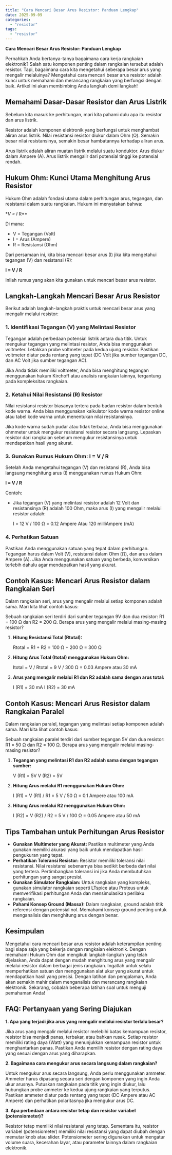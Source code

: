 ```yaml
---
title: "Cara Mencari Besar Arus Resistor: Panduan Lengkap"
date: 2025-09-09
categories: 
  - "resistor"
tags: 
  - "resistor"
---
```


**Cara Mencari Besar Arus Resistor: Panduan Lengkap**

Pernahkah Anda bertanya-tanya bagaimana cara kerja rangkaian elektronik? Salah satu komponen penting dalam rangkaian tersebut adalah resistor. Tapi, bagaimana cara kita mengetahui seberapa besar arus yang mengalir melaluinya? Mengetahui cara mencari besar arus resistor adalah kunci untuk memahami dan merancang rangkaian yang berfungsi dengan baik. Artikel ini akan membimbing Anda langkah demi langkah!

## Memahami Dasar-Dasar Resistor dan Arus Listrik

Sebelum kita masuk ke perhitungan, mari kita pahami dulu apa itu resistor dan arus listrik.

Resistor adalah komponen elektronik yang berfungsi untuk menghambat aliran arus listrik. Nilai resistansi resistor diukur dalam Ohm (Ω). Semakin besar nilai resistansinya, semakin besar hambatannya terhadap aliran arus.

Arus listrik adalah aliran muatan listrik melalui suatu konduktor. Arus diukur dalam Ampere (A). Arus listrik mengalir dari potensial tinggi ke potensial rendah.

## Hukum Ohm: Kunci Utama Menghitung Arus Resistor

Hukum Ohm adalah fondasi utama dalam perhitungan arus, tegangan, dan resistansi dalam suatu rangkaian. Hukum ini menyatakan bahwa:

\*_V = I_ R\*\*

Di mana:

- V = Tegangan (Volt)
- I = Arus (Ampere)
- R = Resistansi (Ohm)

Dari persamaan ini, kita bisa mencari besar arus (I) jika kita mengetahui tegangan (V) dan resistansi (R):

**I = V / R**

Inilah rumus yang akan kita gunakan untuk mencari besar arus resistor.

## Langkah-Langkah Mencari Besar Arus Resistor

Berikut adalah langkah-langkah praktis untuk mencari besar arus yang mengalir melalui resistor:

### 1\. Identifikasi Tegangan (V) yang Melintasi Resistor

Tegangan adalah perbedaan potensial listrik antara dua titik. Untuk mengukur tegangan yang melintasi resistor, Anda bisa menggunakan voltmeter. Letakkan probe voltmeter pada kedua ujung resistor. Pastikan voltmeter diatur pada rentang yang tepat (DC Volt jika sumber tegangan DC, dan AC Volt jika sumber tegangan AC).

Jika Anda tidak memiliki voltmeter, Anda bisa menghitung tegangan menggunakan hukum Kirchoff atau analisis rangkaian lainnya, tergantung pada kompleksitas rangkaian.

### 2\. Ketahui Nilai Resistansi (R) Resistor

Nilai resistansi resistor biasanya tertera pada badan resistor dalam bentuk kode warna. Anda bisa menggunakan kalkulator kode warna resistor online atau tabel kode warna untuk menentukan nilai resistansinya.

Jika kode warna sudah pudar atau tidak terbaca, Anda bisa menggunakan ohmmeter untuk mengukur resistansi resistor secara langsung. Lepaskan resistor dari rangkaian sebelum mengukur resistansinya untuk mendapatkan hasil yang akurat.

### 3\. Gunakan Rumus Hukum Ohm: I = V / R

Setelah Anda mengetahui tegangan (V) dan resistansi (R), Anda bisa langsung menghitung arus (I) menggunakan rumus Hukum Ohm:

**I = V / R**

Contoh:

- Jika tegangan (V) yang melintasi resistor adalah 12 Volt dan resistansinya (R) adalah 100 Ohm, maka arus (I) yang mengalir melalui resistor adalah:
    
    I = 12 V / 100 Ω = 0.12 Ampere Atau 120 milliAmpere (mA)
    

### 4\. Perhatikan Satuan

Pastikan Anda menggunakan satuan yang tepat dalam perhitungan. Tegangan harus dalam Volt (V), resistansi dalam Ohm (Ω), dan arus dalam Ampere (A). Jika Anda menggunakan satuan yang berbeda, konversikan terlebih dahulu agar mendapatkan hasil yang akurat.

## Contoh Kasus: Mencari Arus Resistor dalam Rangkaian Seri

Dalam rangkaian seri, arus yang mengalir melalui setiap komponen adalah sama. Mari kita lihat contoh kasus:

Sebuah rangkaian seri terdiri dari sumber tegangan 9V dan dua resistor: R1 = 100 Ω dan R2 = 200 Ω. Berapa arus yang mengalir melalui masing-masing resistor?

1. **Hitung Resistansi Total (Rtotal):**
    
    Rtotal = R1 + R2 = 100 Ω + 200 Ω = 300 Ω
    
2. **Hitung Arus Total (Itotal) menggunakan Hukum Ohm:**
    
    Itotal = V / Rtotal = 9 V / 300 Ω = 0.03 Ampere atau 30 mA
    
3. **Arus yang mengalir melalui R1 dan R2 adalah sama dengan arus total:**
    
    I (R1) = 30 mA I (R2) = 30 mA
    

## Contoh Kasus: Mencari Arus Resistor dalam Rangkaian Paralel

Dalam rangkaian paralel, tegangan yang melintasi setiap komponen adalah sama. Mari kita lihat contoh kasus:

Sebuah rangkaian paralel terdiri dari sumber tegangan 5V dan dua resistor: R1 = 50 Ω dan R2 = 100 Ω. Berapa arus yang mengalir melalui masing-masing resistor?

1. **Tegangan yang melintasi R1 dan R2 adalah sama dengan tegangan sumber:**
    
    V (R1) = 5V V (R2) = 5V
    
2. **Hitung Arus melalui R1 menggunakan Hukum Ohm:**
    
    I (R1) = V (R1) / R1 = 5 V / 50 Ω = 0.1 Ampere atau 100 mA
    
3. **Hitung Arus melalui R2 menggunakan Hukum Ohm:**
    
    I (R2) = V (R2) / R2 = 5 V / 100 Ω = 0.05 Ampere atau 50 mA
    

## Tips Tambahan untuk Perhitungan Arus Resistor

- **Gunakan Multimeter yang Akurat:** Pastikan multimeter yang Anda gunakan memiliki akurasi yang baik untuk mendapatkan hasil pengukuran yang tepat.
- **Perhatikan Toleransi Resistor:** Resistor memiliki toleransi nilai resistansi. Nilai resistansi sebenarnya bisa sedikit berbeda dari nilai yang tertera. Pertimbangkan toleransi ini jika Anda membutuhkan perhitungan yang sangat presisi.
- **Gunakan Simulator Rangkaian:** Untuk rangkaian yang kompleks, gunakan simulator rangkaian seperti LTspice atau Proteus untuk memverifikasi perhitungan Anda dan mensimulasikan perilaku rangkaian.
- **Pahami Konsep Ground (Massa):** Dalam rangkaian, ground adalah titik referensi dengan potensial nol. Memahami konsep ground penting untuk menganalisis dan menghitung arus dengan benar.

## Kesimpulan

Mengetahui cara mencari besar arus resistor adalah keterampilan penting bagi siapa saja yang bekerja dengan rangkaian elektronik. Dengan memahami Hukum Ohm dan mengikuti langkah-langkah yang telah dijelaskan, Anda dapat dengan mudah menghitung arus yang mengalir melalui resistor dalam berbagai jenis rangkaian. Ingatlah untuk selalu memperhatikan satuan dan menggunakan alat ukur yang akurat untuk mendapatkan hasil yang presisi. Dengan latihan dan pengalaman, Anda akan semakin mahir dalam menganalisis dan merancang rangkaian elektronik. Sekarang, cobalah beberapa latihan soal untuk menguji pemahaman Anda!

## FAQ: Pertanyaan yang Sering Diajukan

**1\. Apa yang terjadi jika arus yang mengalir melalui resistor terlalu besar?**

Jika arus yang mengalir melalui resistor melebihi batas kemampuan resistor, resistor bisa menjadi panas, terbakar, atau bahkan rusak. Setiap resistor memiliki rating daya (Watt) yang menunjukkan kemampuan resistor untuk menghantarkan panas. Pastikan Anda memilih resistor dengan rating daya yang sesuai dengan arus yang diharapkan.

**2\. Bagaimana cara mengukur arus secara langsung dalam rangkaian?**

Untuk mengukur arus secara langsung, Anda perlu menggunakan ammeter. Ammeter harus dipasang secara seri dengan komponen yang ingin Anda ukur arusnya. Putuskan rangkaian pada titik yang ingin diukur, lalu hubungkan probe ammeter ke kedua ujung rangkaian yang terputus. Pastikan ammeter diatur pada rentang yang tepat (DC Ampere atau AC Ampere) dan perhatikan polaritasnya jika mengukur arus DC.

**3\. Apa perbedaan antara resistor tetap dan resistor variabel (potensiometer)?**

Resistor tetap memiliki nilai resistansi yang tetap. Sementara itu, resistor variabel (potensiometer) memiliki nilai resistansi yang dapat diubah dengan memutar knob atau slider. Potensiometer sering digunakan untuk mengatur volume suara, kecerahan layar, atau parameter lainnya dalam rangkaian elektronik.
